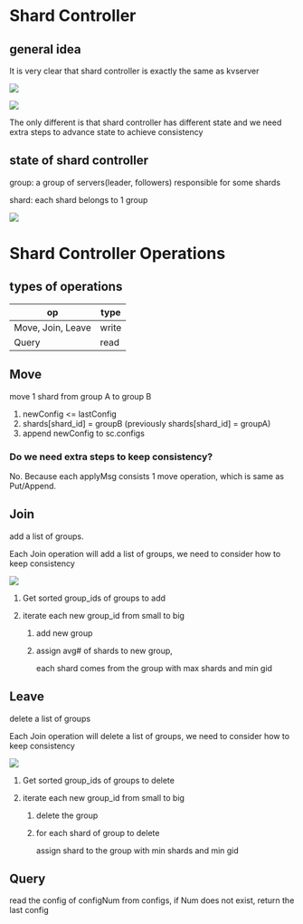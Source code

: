 # Shard Controller

## general idea

It is very clear that shard controller is exactly the same as kvserver

![](C:\Users\jiaxi\6.824\notes\lab4A\read.png)

![](C:\Users\jiaxi\6.824\notes\lab4A\write.png)



The only different is that shard controller has different state and we need extra steps to advance state to achieve consistency



## state of shard controller

group: a group of servers(leader, followers) responsible for some shards

shard: each shard belongs to 1 group

![](C:\Users\jiaxi\6.824\notes\lab4A\state.png)

# Shard Controller Operations

## types of operations

| op                | type  |
| ----------------- | ----- |
| Move, Join, Leave | write |
| Query             | read  |



## Move

move 1 shard from group A to group B

1. newConfig <= lastConfig
2. shards[shard_id] = groupB (previously shards[shard_id] = groupA)
3. append newConfig to sc.configs

### Do we need extra steps to keep consistency?

No. Because each applyMsg consists 1 move operation, which is same as Put/Append.



## Join

add a list of groups.

Each Join operation will add a list of groups, we need to consider how to keep consistency

![](C:\Users\jiaxi\6.824\notes\lab4A\joinState.png)

1. Get sorted group_ids of groups to add

2. iterate each new group_id from small to big

   1. add new group

   2. assign avg# of shards to new group, 

      each shard comes from the group with max shards and min gid



## Leave

delete a list of groups

Each Join operation will delete a list of groups, we need to consider how to keep consistency

![](C:\Users\jiaxi\6.824\notes\lab4A\leaveState.png)

1. Get sorted group_ids of groups to delete

2. iterate each new group_id from small to big

   1. delete the group

   2. for each shard of  group to delete

      assign shard to the group with min shards and min gid



## Query

read the config of configNum from configs, if Num does not exist, return the last config
